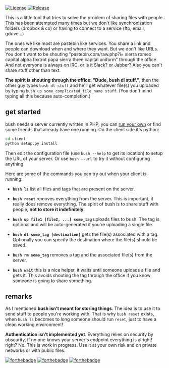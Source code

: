 [![License][license_shield]](https://raw.githubusercontent.com/BestPig/bush/master/LICENSE)
[![Release][release_shield]](https://github.com/BestPig/bush/releases)

[license_shield]: https://img.shields.io/github/license/BestPig/bush.svg?style=flat-square
[release_shield]: https://img.shields.io/github/release/BestPig/bush.svg?style=flat-square

This is a little tool that tries to solve the problem of sharing files with
people. This has been attempted many times but we don't like synchronization
folders (dropbox & co) or having to connect to a service (ftp, email, gdrive...)

The ones we like most are pastebin like services. You share a link and people
can download when and where they want. But we don't like URLs. You don't want to
be shouting "pastebin.com/raw.php?i= sierra romeo capital alpha foxtrot papa
sierra three capital uniform" through the office. And not everyone is always on
IRC, or is it Slack? or Jabber? Also you can't share stuff other than text.

**The spirit is shouting through the office: "Dude, bush dl stuff."**, then the
other guy types `bush dl stuff` and he'll get whatever file(s) you uploaded by
typing `bush up some_complicated_file_name stuff`. (You don't mind typing all
this because auto-completion.)

## get started

bush needs a server currently written in PHP, you can [run your own][phpinstall]
or find some friends that already have one running. On the client side it's
python:

```sh
cd client
python setup.py install
```

Then edit the configuration file (use `bush --help` to get its location) to
setup the URL of your server. Or use `bush --url` to try it without configuring
anything.

Here are some of the commands you can try out when your client is running:

  - **`bush ls`** list all files and tags that are present on the server.
  - **`bush reset`** removes everything from the server. This is important, it
  really does remove everything. The spirit of bush is to share stuff with
  people, **not to store it indefinitely**.

  - **`bush up file1 [file2, ...] some_tag`** uploads files to bush. The tag is
  optional and will be auto-generated if you're uploading a single file.
  - **`bush dl some_tag [destination]`** gets the file(s) associated with a
  tag. Optionally you can specify the destination where the file(s) should be
  saved.

  - **`bush rm some_tag`** removes a tag and the associated file(s) from the server.

  - **`bush wait`** this is a nice helper, it waits until someone uploads a file and
    gets it. This avoids shouting the tag through the office if you know someone
    is going to share something.

[phpinstall]: /server/README.md


## remarks

As I mentioned **bush isn't meant for storing things**. The idea is to use it to
send stuff to people you're working with. That is why `bush reset` exists, when
`bush ls` becomes to long someone should run `reset`, just to have a clean
working environment!

**Authentication isn't implemented yet**. Everything relies on security by
obscurity, if no one knows your server's endpoint everything is alright! right?
No. This is work in progress. Use it at your own risk and on private networks or
with public files.

[![forthebadge](http://forthebadge.com/images/badges/fuck-it-ship-it.svg)](http://forthebadge.com)
[![forthebadge](http://forthebadge.com/images/badges/built-with-love.svg)](http://forthebadge.com)
[![forthebadge](http://forthebadge.com/images/badges/uses-badges.svg)](http://forthebadge.com)
